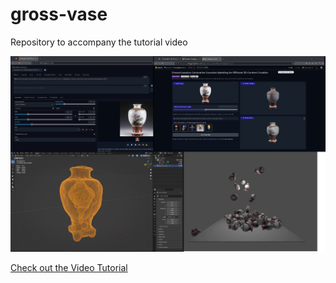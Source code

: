 # gross-vase

Repository to accompany the tutorial video

![Overview](overview.png)


[Check out the Video Tutorial](https://youtu.be/M1B7dX0fP_I)
